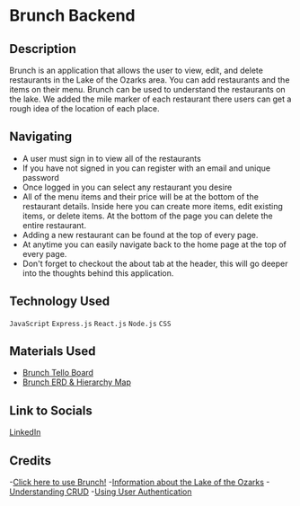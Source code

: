 # Brunch Backend

## Description

Brunch is an application that allows the user to view, edit, and delete restaurants in the Lake of the Ozarks area. You can add restaurants and the items on their menu. Brunch can be used to understand the restaurants on the lake. We added the mile marker of each restaurant there users can get a rough idea of the location of each place.

## Navigating

- A user must sign in to view all of the restaurants
- If you have not signed in you can register with an email and unique password
- Once logged in you can select any restaurant you desire
- All of the menu items and their price will be at the bottom of the restaurant details. Inside here you can create more items, edit existing items, or delete items. At the bottom of the page you can delete the entire restaurant.
- Adding a new restaurant can be found at the top of every page.
- At anytime you can easily navigate back to the home page at the top of every page. 
- Don't forget to checkout the about tab at the header, this will go deeper into the thoughts behind this application. 

## Technology Used

`JavaScript` `Express.js` `React.js` `Node.js` `CSS`

## Materials Used

- [Brunch Tello Board](https://trello.com/invite/b/vJeQbvrj/ATTI519eae986da81f115abcaca24304b60f253EDCA4/capstone-project)
- [Brunch ERD & Hierarchy Map](https://lucid.app/lucidchart/8cd8a503-d748-42b7-a7df-fae21034c409/edit?viewport_loc=173%2C123%2C906%2C479%2C0_0&invitationId=inv_cf74ff58-ada4-49f4-adbf-8b1a689cb2ac)

## Link to Socials

[LinkedIn](https://www.linkedin.com/in/dominicfuentes1/)

## Credits

-[Click here to use Brunch!](https://brunch-fuentesdominic.vercel.app/register)
-[Information about the Lake of the Ozarks](https://www.funlake.com/)
-[Understanding CRUD](https://geeksforgeeks.com/)
-[Using User Authentication](https://stackoverflow.com/)